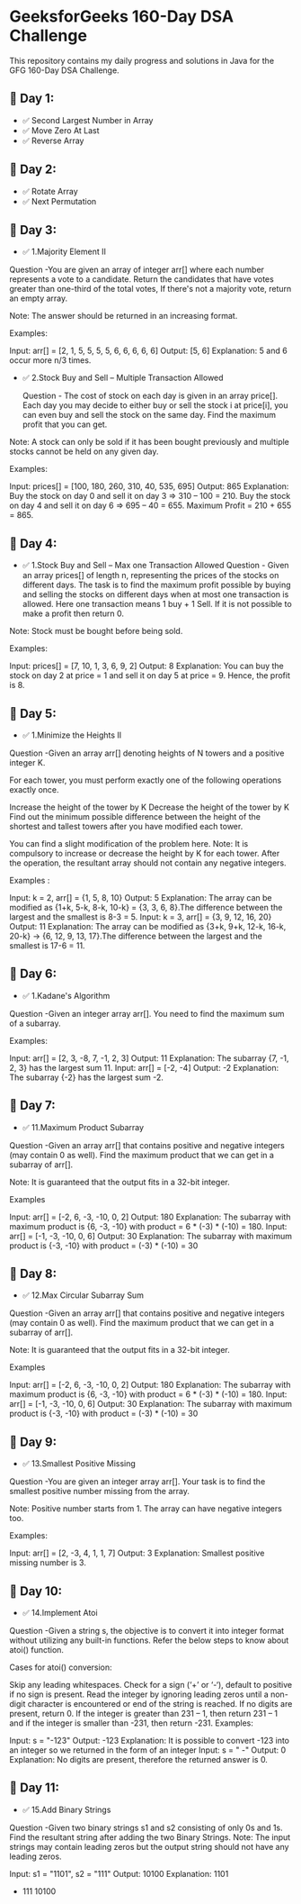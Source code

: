 # GeeksforGeeks 160-Day DSA Challenge

This repository contains my daily progress and solutions in Java for the GFG 160-Day DSA Challenge.

## 📅 Day 1:
- ✅ Second Largest Number in Array
- ✅ Move Zero At Last
- ✅ Reverse Array

## 📅 Day 2:
- ✅ Rotate Array
- ✅ Next Permutation

## 📅 Day 3:

- ✅ 1.Majority Element II

 Question -You are given an array of integer arr[] where each number represents a vote to a candidate. Return the candidates that have votes greater than one-third of the total votes, If there's not a majority vote, return an empty array. 

Note: The answer should be returned in an increasing format.

Examples:

Input: arr[] = [2, 1, 5, 5, 5, 5, 6, 6, 6, 6, 6]
Output: [5, 6]
Explanation: 5 and 6 occur more n/3 times.



- ✅ 2.Stock Buy and Sell – Multiple Transaction Allowed

  Question - The cost of stock on each day is given in an array price[]. Each day you may decide to either buy or sell the stock i at price[i], you can even buy and sell the stock on the same day. Find the maximum profit that you can get.

Note: A stock can only be sold if it has been bought previously and multiple stocks cannot be held on any given day.

Examples:

Input: prices[] = [100, 180, 260, 310, 40, 535, 695]
Output: 865
Explanation: Buy the stock on day 0 and sell it on day 3 => 310 – 100 = 210. Buy the stock on day 4 and sell it on day 6 => 695 – 40 = 655. Maximum Profit = 210 + 655 = 865.


## 📅 Day 4:

- ✅ 1.Stock Buy and Sell – Max one Transaction Allowed
Question - Given an array prices[] of length n, representing the prices of the stocks on different days. The task is to find the maximum profit possible by buying and selling the stocks on different days when at most one transaction is allowed. Here one transaction means 1 buy + 1 Sell. If it is not possible to make a profit then return 0.

Note: Stock must be bought before being sold.

Examples:

Input: prices[] = [7, 10, 1, 3, 6, 9, 2]
Output: 8
Explanation: You can buy the stock on day 2 at price = 1 and sell it on day 5 at price = 9. Hence, the profit is 8.


## 📅 Day 5:

- ✅ 1.Minimize the Heights II

Question -Given an array arr[] denoting heights of N towers and a positive integer K.

For each tower, you must perform exactly one of the following operations exactly once.

Increase the height of the tower by K
Decrease the height of the tower by K
Find out the minimum possible difference between the height of the shortest and tallest towers after you have modified each tower.

You can find a slight modification of the problem here.
Note: It is compulsory to increase or decrease the height by K for each tower. After the operation, the resultant array should not contain any negative integers.

Examples :

Input: k = 2, arr[] = {1, 5, 8, 10}
Output: 5
Explanation: The array can be modified as {1+k, 5-k, 8-k, 10-k} = {3, 3, 6, 8}.The difference between the largest and the smallest is 8-3 = 5.
Input: k = 3, arr[] = {3, 9, 12, 16, 20}
Output: 11
Explanation: The array can be modified as {3+k, 9+k, 12-k, 16-k, 20-k} -> {6, 12, 9, 13, 17}.The difference between the largest and the smallest is 17-6 = 11. 

## 📅 Day 6:

- ✅ 1.Kadane's Algorithm

Question -Given an integer array arr[]. You need to find the maximum sum of a subarray.

Examples:

Input: arr[] = [2, 3, -8, 7, -1, 2, 3]
Output: 11
Explanation: The subarray {7, -1, 2, 3} has the largest sum 11.
Input: arr[] = [-2, -4]
Output: -2
Explanation: The subarray {-2} has the largest sum -2.


## 📅 Day 7:

- ✅ 11.Maximum Product Subarray

Question -Given an array arr[] that contains positive and negative integers (may contain 0 as well). Find the maximum product that we can get in a subarray of arr[].

Note: It is guaranteed that the output fits in a 32-bit integer.

Examples

Input: arr[] = [-2, 6, -3, -10, 0, 2]
Output: 180
Explanation: The subarray with maximum product is {6, -3, -10} with product = 6 * (-3) * (-10) = 180.
Input: arr[] = [-1, -3, -10, 0, 6]
Output: 30
Explanation: The subarray with maximum product is {-3, -10} with product = (-3) * (-10) = 30


## 📅 Day 8:

- ✅ 12.Max Circular Subarray Sum

Question -Given an array arr[] that contains positive and negative integers (may contain 0 as well). Find the maximum product that we can get in a subarray of arr[].

Note: It is guaranteed that the output fits in a 32-bit integer.

Examples

Input: arr[] = [-2, 6, -3, -10, 0, 2]
Output: 180
Explanation: The subarray with maximum product is {6, -3, -10} with product = 6 * (-3) * (-10) = 180.
Input: arr[] = [-1, -3, -10, 0, 6]
Output: 30
Explanation: The subarray with maximum product is {-3, -10} with product = (-3) * (-10) = 30

## 📅 Day 9:
- ✅ 13.Smallest Positive Missing

Question -You are given an integer array arr[]. Your task is to find the smallest positive number missing from the array.

Note: Positive number starts from 1. The array can have negative integers too.

Examples:

Input: arr[] = [2, -3, 4, 1, 1, 7]
Output: 3
Explanation: Smallest positive missing number is 3.

## 📅 Day 10:
- ✅ 14.Implement Atoi

Question -Given a string s, the objective is to convert it into integer format without utilizing any built-in functions. Refer the below steps to know about atoi() function.

Cases for atoi() conversion:

Skip any leading whitespaces.
Check for a sign (‘+’ or ‘-‘), default to positive if no sign is present.
Read the integer by ignoring leading zeros until a non-digit character is encountered or end of the string is reached. If no digits are present, return 0.
If the integer is greater than 231 – 1, then return 231 – 1 and if the integer is smaller than -231, then return -231.
Examples:

Input: s = "-123"
Output: -123
Explanation: It is possible to convert -123 into an integer so we returned in the form of an integer
Input: s = "  -"
Output: 0
Explanation: No digits are present, therefore the returned answer is 0.

## 📅 Day 11:
- ✅ 15.Add Binary Strings

Question -Given two binary strings s1 and s2 consisting of only 0s and 1s. Find the resultant string after adding the two Binary Strings.
Note: The input strings may contain leading zeros but the output string should not have any leading zeros.

Input: s1 = "1101", s2 = "111"
Output: 10100
Explanation:
 1101
+ 111
10100